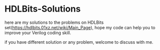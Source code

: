 # HDLBits-Solutions
here are my solutions to the problems on HDLBits set(https://hdlbits.01xz.net/wiki/Main_Page), hope my code can help you to improve your Verilog coding skill.

if you have different solution or any problem, welcome to discuss with me.
